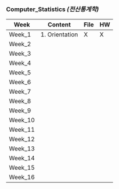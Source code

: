 ### Computer_Statistics *(전산통계학)*

| Week | Content | File | HW |
| - | - | - | - |
| Week_1 | 1. Orientation | X | X |
| Week_2 | | | |
| Week_3 | | | |
| Week_4 | | | |
| Week_5 | | | |
| Week_6 | | | |
| Week_7 | | | |
| Week_8 | | | |
| Week_9 | | | |
| Week_10 | | | |
| Week_11 | | | |
| Week_12 | | | |
| Week_13 | | | |
| Week_14 | | | |
| Week_15 | | | |
| Week_16 | | | |